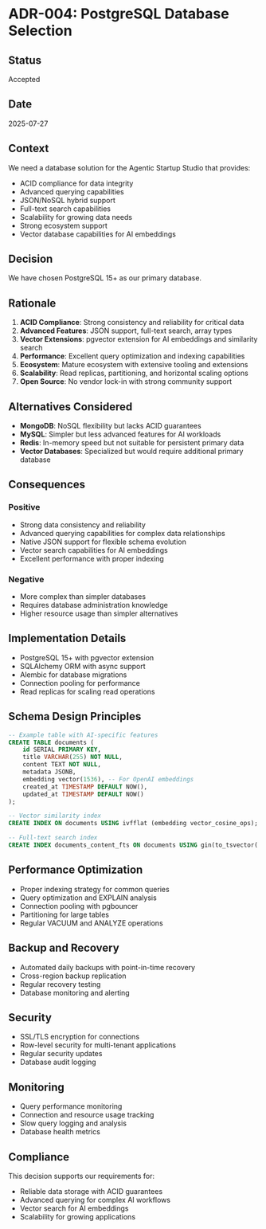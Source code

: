 # ADR-004: PostgreSQL Database Selection

## Status
Accepted

## Date
2025-07-27

## Context
We need a database solution for the Agentic Startup Studio that provides:
- ACID compliance for data integrity
- Advanced querying capabilities
- JSON/NoSQL hybrid support
- Full-text search capabilities
- Scalability for growing data needs
- Strong ecosystem support
- Vector database capabilities for AI embeddings

## Decision
We have chosen PostgreSQL 15+ as our primary database.

## Rationale
1. **ACID Compliance**: Strong consistency and reliability for critical data
2. **Advanced Features**: JSON support, full-text search, array types
3. **Vector Extensions**: pgvector extension for AI embeddings and similarity search
4. **Performance**: Excellent query optimization and indexing capabilities
5. **Ecosystem**: Mature ecosystem with extensive tooling and extensions
6. **Scalability**: Read replicas, partitioning, and horizontal scaling options
7. **Open Source**: No vendor lock-in with strong community support

## Alternatives Considered
- **MongoDB**: NoSQL flexibility but lacks ACID guarantees
- **MySQL**: Simpler but less advanced features for AI workloads
- **Redis**: In-memory speed but not suitable for persistent primary data
- **Vector Databases**: Specialized but would require additional primary database

## Consequences

### Positive
- Strong data consistency and reliability
- Advanced querying capabilities for complex data relationships
- Native JSON support for flexible schema evolution
- Vector search capabilities for AI embeddings
- Excellent performance with proper indexing

### Negative
- More complex than simpler databases
- Requires database administration knowledge
- Higher resource usage than simpler alternatives

## Implementation Details
- PostgreSQL 15+ with pgvector extension
- SQLAlchemy ORM with async support
- Alembic for database migrations
- Connection pooling for performance
- Read replicas for scaling read operations

## Schema Design Principles
```sql
-- Example table with AI-specific features
CREATE TABLE documents (
    id SERIAL PRIMARY KEY,
    title VARCHAR(255) NOT NULL,
    content TEXT NOT NULL,
    metadata JSONB,
    embedding vector(1536), -- For OpenAI embeddings
    created_at TIMESTAMP DEFAULT NOW(),
    updated_at TIMESTAMP DEFAULT NOW()
);

-- Vector similarity index
CREATE INDEX ON documents USING ivfflat (embedding vector_cosine_ops);

-- Full-text search index
CREATE INDEX documents_content_fts ON documents USING gin(to_tsvector('english', content));
```

## Performance Optimization
- Proper indexing strategy for common queries
- Query optimization and EXPLAIN analysis
- Connection pooling with pgbouncer
- Partitioning for large tables
- Regular VACUUM and ANALYZE operations

## Backup and Recovery
- Automated daily backups with point-in-time recovery
- Cross-region backup replication
- Regular recovery testing
- Database monitoring and alerting

## Security
- SSL/TLS encryption for connections
- Row-level security for multi-tenant applications
- Regular security updates
- Database audit logging

## Monitoring
- Query performance monitoring
- Connection and resource usage tracking
- Slow query logging and analysis
- Database health metrics

## Compliance
This decision supports our requirements for:
- Reliable data storage with ACID guarantees
- Advanced querying for complex AI workflows
- Vector search for AI embeddings
- Scalability for growing applications